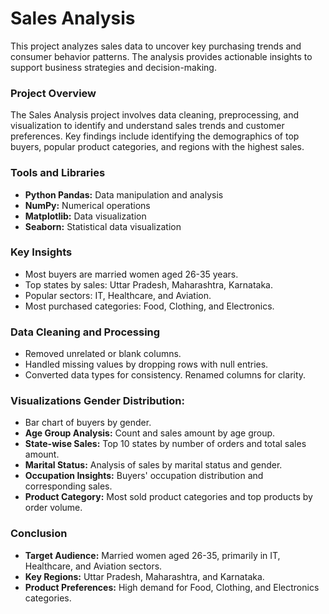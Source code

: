 # Sales Analysis  
This project analyzes sales data to uncover key purchasing trends and consumer behavior patterns. The analysis provides actionable insights to support business strategies and decision-making.

### Project Overview  
The Sales Analysis project involves data cleaning, preprocessing, and visualization to identify and understand sales trends and customer preferences. Key findings include identifying the demographics of top buyers, popular product categories, and regions with the highest sales.

### Tools and Libraries  
+ **Python Pandas:** Data manipulation and analysis
+ **NumPy:** Numerical operations
+ **Matplotlib:** Data visualization
+ **Seaborn:** Statistical data visualization  

### Key Insights  
+ Most buyers are married women aged 26-35 years.   
+ Top states by sales: Uttar Pradesh, Maharashtra, Karnataka.   
+ Popular sectors: IT, Healthcare, and Aviation.   
+ Most purchased categories: Food, Clothing, and Electronics.  

### Data Cleaning and Processing   
+ Removed unrelated or blank columns.
+ Handled missing values by dropping rows with null entries.
+ Converted data types for consistency. Renamed columns for clarity.

### Visualizations Gender Distribution:   
+ Bar chart of buyers by gender.
+ **Age Group Analysis:** Count and sales amount by age group.
+ **State-wise Sales:** Top 10 states by number of orders and total sales amount.
+ **Marital Status:** Analysis of sales by marital status and gender.
+ **Occupation Insights:** Buyers' occupation distribution and corresponding sales.
+ **Product Category:** Most sold product categories and top products by order volume.

### Conclusion
+ **Target Audience:** Married women aged 26-35, primarily in IT, Healthcare, and Aviation sectors.
+ **Key Regions:** Uttar Pradesh, Maharashtra, and Karnataka.
+ **Product Preferences:** High demand for Food, Clothing, and Electronics categories.
